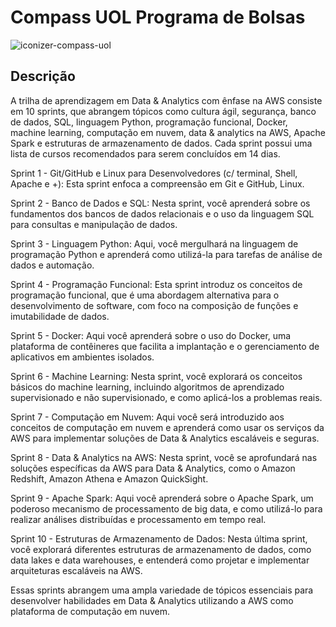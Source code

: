 # Compass UOL Programa de Bolsas


![iconizer-compass-uol](https://github.com/omatheusdutra/Compass-UOL-PB/assets/89203538/e35a8c95-ccdc-4f2a-b566-afa9c9f98edd)

## Descrição
A trilha de aprendizagem em Data & Analytics com ênfase na AWS consiste em 10 sprints, que abrangem tópicos como cultura ágil, segurança, banco de dados, SQL, linguagem Python, programação funcional, Docker, machine learning, computação em nuvem, data & analytics na AWS, Apache Spark e estruturas de armazenamento de dados. Cada sprint possui uma lista de cursos recomendados para serem concluídos em 14 dias.

Sprint 1 - Git/GitHub e Linux para Desenvolvedores (c/ terminal, Shell, Apache e +): Esta sprint enfoca a compreensão em Git e GitHub, Linux.

Sprint 2 - Banco de Dados e SQL: Nesta sprint, você aprenderá sobre os fundamentos dos bancos de dados relacionais e o uso da linguagem SQL para consultas e manipulação de dados.

Sprint 3 - Linguagem Python: Aqui, você mergulhará na linguagem de programação Python e aprenderá como utilizá-la para tarefas de análise de dados e automação.

Sprint 4 - Programação Funcional: Esta sprint introduz os conceitos de programação funcional, que é uma abordagem alternativa para o desenvolvimento de software, com foco na composição de funções e imutabilidade de dados.

Sprint 5 - Docker: Aqui você aprenderá sobre o uso do Docker, uma plataforma de contêineres que facilita a implantação e o gerenciamento de aplicativos em ambientes isolados.

Sprint 6 - Machine Learning: Nesta sprint, você explorará os conceitos básicos do machine learning, incluindo algoritmos de aprendizado supervisionado e não supervisionado, e como aplicá-los a problemas reais.

Sprint 7 - Computação em Nuvem: Aqui você será introduzido aos conceitos de computação em nuvem e aprenderá como usar os serviços da AWS para implementar soluções de Data & Analytics escaláveis e seguras.

Sprint 8 - Data & Analytics na AWS: Nesta sprint, você se aprofundará nas soluções específicas da AWS para Data & Analytics, como o Amazon Redshift, Amazon Athena e Amazon QuickSight.

Sprint 9 - Apache Spark: Aqui você aprenderá sobre o Apache Spark, um poderoso mecanismo de processamento de big data, e como utilizá-lo para realizar análises distribuídas e processamento em tempo real.

Sprint 10 - Estruturas de Armazenamento de Dados: Nesta última sprint, você explorará diferentes estruturas de armazenamento de dados, como data lakes e data warehouses, e entenderá como projetar e implementar arquiteturas escaláveis na AWS.

Essas sprints abrangem uma ampla variedade de tópicos essenciais para desenvolver habilidades em Data & Analytics utilizando a AWS como plataforma de computação em nuvem.

